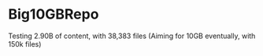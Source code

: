 # Big10GBRepo

Testing 2.90B of content, with 38,383 files
(Aiming for 10GB eventually, with 150k files)